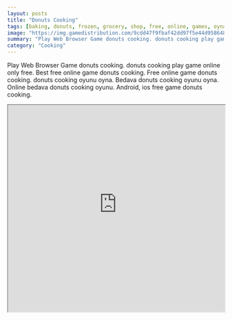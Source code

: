 ```yaml
---
layout: posts
title: "Donuts Cooking"
tags: [baking, donuts, frozen, grocery, shop, free, online, games, oyna, game, free, games, play, play, games]
image: "https://img.gamedistribution.com/9cdd47f9fbaf42dd97f5e44d958648ea.jpg"
summary: "Play Web Browser Game donuts cooking. donuts cooking play game online only free. Best free online game donuts cooking. Free online game donuts cooking. donuts cooking oyunu oyna. Bedava donuts cooking oyunu oyna. Online bedava donuts cooking oyunu. Android, ios free game donuts cooking."
category: "Cooking"
---
```


Play Web Browser Game donuts cooking. donuts cooking play game online only free. Best free online game donuts cooking. Free online game donuts cooking. donuts cooking oyunu oyna. Bedava donuts cooking oyunu oyna. Online bedava donuts cooking oyunu. Android, ios free game donuts cooking.

<iframe width="100%" height="480px;" src="https://flash.gamedistribution.com?game=9cdd47f9fbaf42dd97f5e44d958648ea"></iframe>